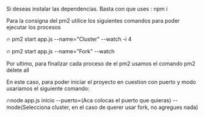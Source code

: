 Si deseas instalar las dependencias. Basta con que uses : npm i


Para la consigna del pm2 utilice los siguientes comandos para poder ejecutar los procesos

 🔥 pm2 start app.js --name="Cluster" --watch -i 4  

 🔥  pm2 start app.js  --name="Fork" --watch


Por ultimo, para finalizar cada proceso de el pm2 usamos el comando pm2 delete all



En este caso, para poder iniciar el proyecto en cuestion con puerto y modo usariamos el siguiente comando:

🔥node app.js inicio --puerto=(Aca colocas el puerto que quieras) --mode(Selecciona cluster, en el caso de querer usar fork, no agregues nada)





